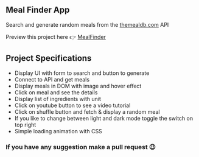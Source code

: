 ## Meal Finder App

Search and generate random meals from the [themealdb.com](www.themealdb.com) API

Preview this project here 👉 [MealFinder](https://joker-bat.github.io/mealfinder/)

## Project Specifications

- Display UI with form to search and button to generate
- Connect to API and get meals
- Display meals in DOM with image and hover effect
- Click on meal and see the details
- Display list of ingredients with unit
- Click on youtube button to see a video tutorial
- Click on shuffle button and fetch & display a random meal
- If you like to change between light and dark mode toggle the switch on top right
- Simple loading animation with CSS

### If you have any suggestion make a pull request 😉
